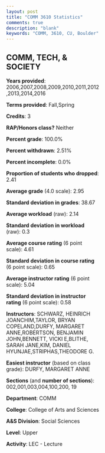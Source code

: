 ```yaml
---
layout: post
title: "COMM 3610 Statistics"
comments: true
description: "blank"
keywords: "COMM, 3610, CU, Boulder"
--- 
```

<head>
<script src="https://ajax.googleapis.com/ajax/libs/jquery/2.1.3/jquery.min.js"></script>
<script src="https://dl.dropboxusercontent.com/s/pc42nxpaw1ea4o9/highcharts.js?dl=0"></script>
<!-- <script src="../assets/js/highcharts.js"></script> -->
<style type="text/css">@font-face {
	font-family: "Bebas Neue";
	src: url(https://www.filehosting.org/file/details/544349/BebasNeue%20Regular.otf) format("opentype");
	}
	h1.Bebas { 
		font-family: "Bebas Neue", Verdana, Tahoma;
	}
</style>
</head>
<body>
	<div id="container" style="float: right; width: 45%; height: 88%; margin-left: 2.5%; margin-right: 2.5%;"></div>
	<script language="JavaScript">
		$(document).ready(function() {
		var chart = {type: 'column'};
		var title = {text: 'Grade Distribution'};
		var xAxis = {categories: ['A','B','C','D','F'],crosshair: true};
		var yAxis = {min: 0,title: {text: 'Percentage'}};
		var tooltip = {headerFormat: '<center><b><span style="font-size:20px">{point.key}</span></b></center>',
		               pointFormat: '<td style="padding:0"><b>{point.y:.1f}%</b></td>',
		               footerFormat: '</table>',shared: true,useHTML: true};
		var plotOptions = {column: {pointPadding: 0.0,borderWidth: 0}};  
		var credits = {enabled: false};var series= [{name: 'Percent',data: [24.16,49.78,20.82,3.64,1.6,]}];
		var json = {};
		json.chart = chart;
		json.title = title;
		json.tooltip = tooltip;
		json.xAxis = xAxis;
		json.yAxis = yAxis;  
		json.series = series;
		json.plotOptions = plotOptions;  
		json.credits = credits;
		$('#container').highcharts(json);
	});
	</script>
</body>
			   
## COMM, TECH, & SOCIETY

**Years provided**: 2006,2007,2008,2009,2010,2011,2012,2013,2014,2016

**Terms provided**: Fall,Spring

**Credits**: 3

**RAP/Honors class?** Neither

**Percent grade**: 100.0%

**Percent withdrawn**: 2.51%

**Percent incomplete**: 0.0%

**Proportion of students who dropped**: 2.41

**Average grade** (4.0 scale): 2.95

**Standard deviation in grades**: 38.67

**Average workload** (raw): 2.14

**Standard deviation in workload** (raw): 0.3

**Average course rating** (6 point scale): 4.61

**Standard deviation in course rating** (6 point scale): 0.65

**Average instructor rating** (6 point scale): 5.04

**Standard deviation in instructor rating** (6 point scale): 0.58

**Instructors**: SCHWARZ, HEINRICH JOANCHIM,TAYLOR, BRYAN COPELAND,DURFY, MARGARET ANNE,ROBERTSON, BENJAMIN JOHN,BENNETT, VICKI E,BLITHE, SARAH JANE,KIM, DANIEL HYUNJAE,STRIPHAS,THEODORE G.

**Easiest instructor** (based on class grade): DURFY, MARGARET ANNE

**Sections** (and **number of sections**): 002,001,003,004,100,200, 19

**Department**: COMM

**College**: College of Arts and Sciences

**A&S Division**: Social Sciences

**Level**: Upper

**Activity**: LEC - Lecture